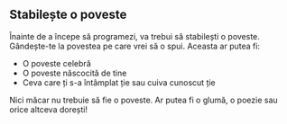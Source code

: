 ## Stabilește o poveste

Înainte de a începe să programezi, va trebui să stabilești o poveste. Gândește-te la povestea pe care vrei să o spui. Aceasta ar putea fi:

+ O poveste celebră
+ O poveste născocită de tine
+ Ceva care ți s-a întâmplat ție sau cuiva cunoscut ție

Nici măcar nu trebuie să fie o poveste. Ar putea fi o glumă, o poezie sau orice altceva dorești!